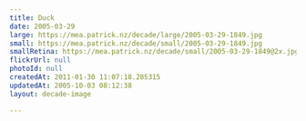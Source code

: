 ```yaml
---
title: Duck
date: 2005-03-29
large: https://mea.patrick.nz/decade/large/2005-03-29-1849.jpg
small: https://mea.patrick.nz/decade/small/2005-03-29-1849.jpg
smallRetina: https://mea.patrick.nz/decade/small/2005-03-29-1849@2x.jpg
flickrUrl: null
photoId: null
createdAt: 2011-01-30 11:07:18.285315
updatedAt: 2005-10-03 08:12:38
layout: decade-image

---
```


